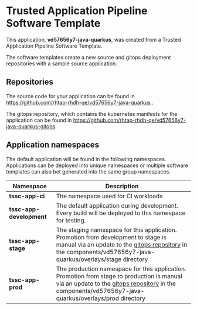 # Trusted Application Pipeline Software Template

This application, **vd57656y7-java-quarkus**, was created from a Trusted Application Pipeline Software Template.

The software templates create a new source and gitops deployment repositories with a sample source application. 

## Repositories

The source code for your application can be found in [https://github.com/rhtap-rhdh-qe/vd57656y7-java-quarkus ](https://github.com/rhtap-rhdh-qe/vd57656y7-java-quarkus ).
 
The gitops repository, which contains the kubernetes manifests for the application can be found in 
[https://github.com/rhtap-rhdh-qe/vd57656y7-java-quarkus-gitops ](https://github.com/rhtap-rhdh-qe/vd57656y7-java-quarkus-gitops ) 

## Application namespaces 

The default application will be found in the following namespaces. Applications can be deployed into unique namespaces or multiple software templates can also bet generated into the same group namespaces.  

|  Namespace   |  Description   |  
| -------- | -------- |
| **tssc-app-ci** | The namespace used for CI workloads |
| **tssc-app-development** | The default application during development. Every build will be deployed to this namespace for testing. |
| **tssc-app-stage** | The staging namespace for this application. Promotion from development to stage is manual via an update to the [gitops repository](https://github.com/rhtap-rhdh-qe/vd57656y7-java-quarkus-gitops ) in the components/vd57656y7-java-quarkus/overlays/stage directory |
| **tssc-app-prod** | The production namespace for this application. Promotion from stage to production is manual via an update to the [gitops repository](https://github.com/rhtap-rhdh-qe/vd57656y7-java-quarkus-gitops ) in the components/vd57656y7-java-quarkus/overlays/prod directory |
